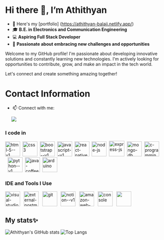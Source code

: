 # Hi there 👋, I’m Athithyan 

- 🔭 Here's my [portfolio] (https://athithyan-balaji.netlify.app/)
- 🎓 **B.E. in Electronics and Communication Engineering**  
- 💻 **Aspiring Full Stack Developer**  
- 🌟 **Passionate about embracing new challenges and opportunities**  

Welcome to my GitHub profile! I'm passionate about developing innovative solutions and constantly learning new technologies. I'm actively looking for opportunities to contribute, grow, and make an impact in the tech world.

Let's connect and create something amazing together!


# Contact Information

- 📫 Connect with me:

&nbsp;&nbsp;&nbsp;&nbsp;&nbsp;[<img src="https://img.shields.io/badge/LinkedIn-0077B5?style=for-the-badge&logo=linkedin&logoColor=white" />](https://www.linkedin.com/in/athithyanbalaji/)

### I code in
<img width="48" height="48" src="https://img.icons8.com/color/48/html-5--v1.png" alt="html-5--v1"/>&nbsp;&nbsp;<img width="48" height="48" src="https://img.icons8.com/color/48/css3.png" alt="css3"/>&nbsp;&nbsp;<img width="48" height="48" src="https://img.icons8.com/color/48/bootstrap--v1.png" alt="bootstrap--v1"/>&nbsp;&nbsp;<img width="48" height="48" src="https://img.icons8.com/color/48/javascript--v1.png" alt="javascript--v1"/>&nbsp;&nbsp;<img width="48" height="48" src="https://img.icons8.com/color/48/react-native.png" alt="react-native"/>&nbsp;&nbsp;<img width="48" height="48" src="https://img.icons8.com/fluency/48/node-js.png" alt="node-js"/>&nbsp;&nbsp;<img width="50" height="50" src="https://img.icons8.com/ios/50/express-js.png" alt="express-js"/>&nbsp;&nbsp;<img width="48" height="48" src="https://img.icons8.com/color/48/mongo-db.png" alt="mongo-db"/>&nbsp;&nbsp;<img width="48" height="48" src="https://img.icons8.com/color/48/c-programming.png" alt="c-programming"/>&nbsp;&nbsp;<img width="48" height="48" src="https://img.icons8.com/color/48/python--v1.png" alt="python--v1"/>&nbsp;&nbsp;<img width="48" height="48" src="https://img.icons8.com/color/48/java-coffee-cup-logo--v1.png" alt="java-coffee-cup-logo--v1"/>&nbsp;&nbsp;<img width="48" height="48" src="https://img.icons8.com/color/48/arduino.png" alt="arduino"/>
### IDE and Tools I Use
<img width="48" height="48" src="https://img.icons8.com/color/48/visual-studio-code-2019.png" alt="visual-studio-code-2019"/>&nbsp;&nbsp; <img width="48" height="48" src="https://img.icons8.com/external-tal-revivo-color-tal-revivo/48/external-postman-is-the-only-complete-api-development-environment-logo-color-tal-revivo.png" alt="external-postman-is-the-only-complete-api-development-environment-logo-color-tal-revivo"/> &nbsp;&nbsp;<img width="48" height="48" src="https://img.icons8.com/color/48/git.png" alt="git"/> &nbsp;&nbsp;<img width="48" height="48" src="https://img.icons8.com/color/48/notion--v1.png" alt="notion--v1"/> &nbsp;&nbsp;<img width="48" height="48" src="https://img.icons8.com/color/48/amazon-web-services.png" alt="amazon-web-services"/>&nbsp;&nbsp; <img width="48" height="48" src="https://img.icons8.com/fluency/48/console.png" alt="console"/> &nbsp;&nbsp;<img height="48" src="https://img.shields.io/badge/Netlify-00C7B7?style=for-the-badge&logo=netlify&logoColor=white"/>


<h2>My stats✨</h2>

![Athithyan's GitHub stats](https://github-readme-stats.vercel.app/api?username=Ath1thyan&show_icons=true)
![Top Langs](https://github-readme-stats.vercel.app/api/top-langs/?username=Ath1thyan&layout=compact)












